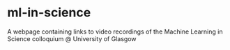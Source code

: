 # ml-in-science
A webpage containing links to video recordings of the Machine Learning in Science colloquium @ University of Glasgow
